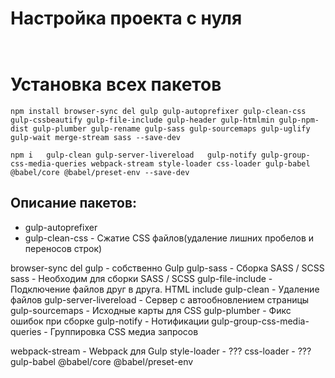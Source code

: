 # Настройка проекта с нуля
```shell


```
# Установка всех пакетов

```shell
npm install browser-sync del gulp gulp-autoprefixer gulp-clean-css gulp-cssbeautify gulp-file-include gulp-header gulp-htmlmin gulp-npm-dist gulp-plumber gulp-rename gulp-sass gulp-sourcemaps gulp-uglify gulp-wait merge-stream sass --save-dev
```

```shell
npm i   gulp-clean gulp-server-livereload   gulp-notify gulp-group-css-media-queries webpack-stream style-loader css-loader gulp-babel @babel/core @babel/preset-env --save-dev

```
## Описание пакетов:

- gulp-autoprefixer
- gulp-clean-css - Сжатие CSS файлов(удаление лишних пробелов и переносов строк)

browser-sync
del
gulp - собственно Gulp
gulp-sass - Сборка SASS / SCSS
sass - Необходим для сборки SASS / SCSS
gulp-file-include - Подключение файлов друг в друга. HTML include
gulp-clean - Удаление файлов
gulp-server-livereload - Сервер с автообновлением страницы
gulp-sourcemaps - Исходные карты для CSS
gulp-plumber - Фикс ошибок при сборке
gulp-notify - Нотификации
gulp-group-css-media-queries - Группировка CSS медиа запросов

webpack-stream - Webpack для Gulp
style-loader - ???
css-loader - ???
gulp-babel
@babel/core
@babel/preset-env
